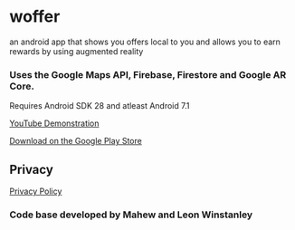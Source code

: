 # **woffer**
an android app that shows you offers local to you and allows you to earn rewards by using augmented reality

### Uses the Google Maps API, Firebase, Firestore and Google AR Core.

Requires Android SDK 28 and atleast Android 7.1

[YouTube Demonstration](https://www.youtube.com/watch?v=t9zzCzjy1ro&list=WL&index=43&t=0s)

[Download on the Google Play Store](https://play.google.com/store/apps/details?id=com.mahew.wofferapp)

## Privacy

[Privacy Policy](http://mahew.uk/woffer/privacy.html)

### Code base developed by Mahew and Leon Winstanley
